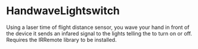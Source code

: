 # HandwaveLightswitch

Using a laser time of flight distance sensor,
you wave your hand in front of the device it sends an
infared signal to the lights telling the to turn on or off.
Requires the IRRemote library to be installed. 